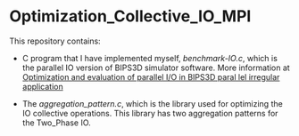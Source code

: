# Optimization_Collective_IO_MPI

This repository contains:

- C program that I have implemented myself,
*benchmark-IO.c*, which is the parallel IO version of BIPS3D simulator software. More information at [Optimization and evaluation of parallel I/O in BIPS3D paral
lel irregular application](http://www.arcos.inf.uc3m.es/~desingh/papers/2007/2007PMEO.pdf) 

- The *aggregation_pattern.c*, which is the library used for optimizing the IO collective operations. This library has two aggregation patterns for the Two_Phase IO.

